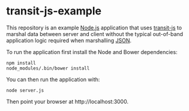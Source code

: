 # transit-js-example

This repository is an example [Node.js](http://nodejs.org) application that uses
[transit-js](http://github.com/cognitect/transit-js) to marshal data between
server and client without the typical out-of-band application logic required
when marshalling [JSON](http://json.org).

To run the application first install the Node and Bower dependencies:

```shell
npm install
node_modules/.bin/bower install
```

You can then run the application with:

```shell
node server.js
```

Then point your browser at http://localhost:3000.